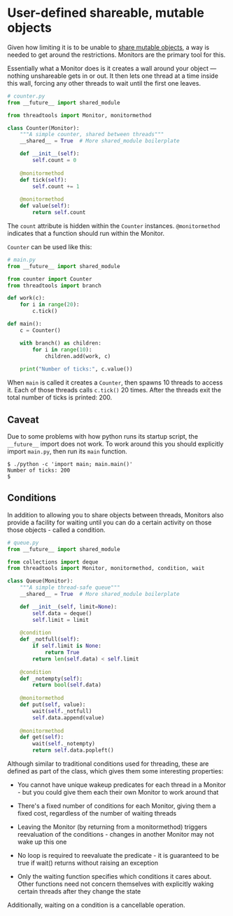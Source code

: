 # User-defined shareable, mutable objects

Given how limiting it is to be unable to [share mutable objects](Shareability.wiki.md), a way is needed to get around the restrictions.  Monitors are the primary tool for this.

Essentially what a Monitor does is it creates a wall around your object — nothing unshareable gets in or out.  It then lets one thread at a time inside this wall, forcing any other threads to wait until the first one leaves.

```python
# counter.py
from __future__ import shared_module

from threadtools import Monitor, monitormethod

class Counter(Monitor):
    """A simple counter, shared between threads"""
    __shared__ = True  # More shared_module boilerplate

    def __init__(self):
        self.count = 0
    
    @monitormethod
    def tick(self):
        self.count += 1
    
    @monitormethod
    def value(self):
        return self.count
```

The `count` attribute is hidden within the `Counter` instances.  `@monitormethod` indicates that a function should run within the Monitor.

`Counter` can be used like this:

```python
# main.py
from __future__ import shared_module

from counter import Counter
from threadtools import branch

def work(c):
    for i in range(20):
        c.tick()

def main():
    c = Counter()

    with branch() as children:
        for i in range(10):
            children.add(work, c)
    
    print("Number of ticks:", c.value())
```

When `main` is called it creates a `Counter`, then spawns 10 threads to access it.  Each of those threads calls `c.tick()` 20 times.  After the threads exit the total number of ticks is printed: 200.

## Caveat
Due to some problems with how python runs its startup script, the `__future__` import does not work.  To work around this you should explicitly import `main.py`, then run its `main` function.

```
$ ./python -c 'import main; main.main()'
Number of ticks: 200
$ 
```

## Conditions
In addition to allowing you to share objects between threads, Monitors also provide a facility for waiting until you can do a certain activity on those those objects - called a condition.

```python
# queue.py
from __future__ import shared_module

from collections import deque
from threadtools import Monitor, monitormethod, condition, wait

class Queue(Monitor):
    """A simple thread-safe queue"""
    __shared__ = True  # More shared_module boilerplate

    def __init__(self, limit=None):
        self.data = deque()
        self.limit = limit
    
    @condition
    def _notfull(self):
        if self.limit is None:
            return True
        return len(self.data) < self.limit
    
    @condition
    def _notempty(self):
        return bool(self.data)
    
    @monitormethod
    def put(self, value):
        wait(self._notfull)
        self.data.append(value)
    
    @monitormethod
    def get(self):
        wait(self._notempty)
        return self.data.popleft()
```

Although similar to traditional conditions used for threading, these are defined as part of the class, which gives them some interesting properties:

* You cannot have unique wakeup predicates for each thread in a Monitor - but you could give them each their own Monitor to work around that

* There's a fixed number of conditions for each Monitor, giving them a fixed cost, regardless of the number of waiting threads

* Leaving the Monitor (by returning from a monitormethod) triggers reevaluation of the conditions - changes in another Monitor may not wake up this one

* No loop is required to reevaluate the predicate - it is guaranteed to be true if wait() returns without raising an exception

* Only the waiting function specifies which conditions it cares about.  Other functions need not concern themselves with explicitly waking certain threads after they change the state

Additionally, waiting on a condition is a cancellable operation.